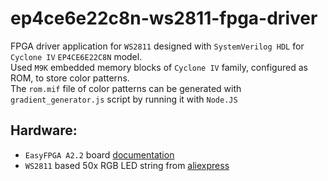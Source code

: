 # ep4ce6e22c8n-ws2811-fpga-driver

FPGA driver application for `WS2811` designed with `SystemVerilog HDL` for `Cyclone IV` `EP4CE6E22C8N` model.  
Used `M9K` embedded memory blocks of `Cyclone IV` family, configured as ROM, to store color patterns.  
The `rom.mif` file of color patterns can be generated with `gradient_generator.js` script by running it with `Node.JS`  

## Hardware:  
* `EasyFPGA A2.2` board [documentation](https://forum.maxiol.com/lofiversion/index.php/t5332.html)
* `WS2811` based 50x RGB LED string from [aliexpress](https://www.aliexpress.com/item/32788470822.html)
